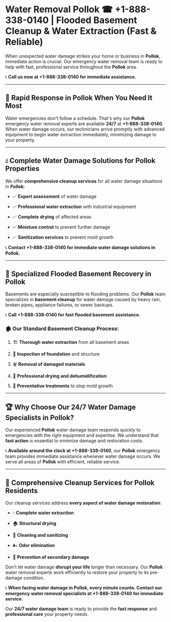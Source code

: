 # Water Removal Pollok ☎ +1-888-338-0140 | Flooded Basement Cleanup & Water Extraction (Fast & Reliable)

When unexpected water damage strikes your home or business in **Pollok**, immediate action is crucial. Our emergency water removal team is ready to help with fast, professional service throughout the **Pollok** area. 

📞 **Call us now at +1-888-338-0140 for immediate assistance.**
---
## 🚀 Rapid Response in Pollok When You Need It Most
Water emergencies don't follow a schedule. That's why our **Pollok** emergency water removal experts are available **24/7** at **+1-888-338-0140**. When water damage occurs, our technicians arrive promptly with advanced equipment to begin water extraction immediately, minimizing damage to your property.
---
## 💧 Complete Water Damage Solutions for Pollok Properties
We offer **comprehensive cleanup services** for all water damage situations in **Pollok**:
- ✅ **Expert assessment** of water damage  
- ✅ **Professional water extraction** with industrial equipment  
- ✅ **Complete drying** of affected areas  
- ✅ **Moisture control** to prevent further damage  
- ✅ **Sanitization services** to prevent mold growth  
📞 **Contact +1-888-338-0140 for immediate water damage solutions in Pollok.**
---
## 🌊 Specialized Flooded Basement Recovery in Pollok
Basements are especially susceptible to flooding problems. Our **Pollok** team specializes in **basement cleanup** for water damage caused by heavy rain, broken pipes, appliance failures, or sewer backups. 
📞 **Call +1-888-338-0140 for fast flooded basement assistance.**
### 🏚️ Our Standard Basement Cleanup Process:
1. 🏗️ **Thorough water extraction** from all basement areas  
2. 🔎 **Inspection of foundation** and structure  
3. 🗑️ **Removal of damaged materials**  
4. 💨 **Professional drying and dehumidification**  
5. 🚫 **Preventative treatments** to stop mold growth  
---
## 🏆 Why Choose Our 24/7 Water Damage Specialists in Pollok?
Our experienced **Pollok** water damage team responds quickly to emergencies with the right equipment and expertise. We understand that **fast action** is essential to minimize damage and restoration costs.
📞 **Available around the clock at +1-888-338-0140**, our **Pollok** emergency team provides immediate assistance whenever water damage occurs. We serve all areas of **Pollok** with efficient, reliable service.
---
## 🧹 Comprehensive Cleanup Services for Pollok Residents
Our cleanup services address **every aspect of water damage restoration**:
- 💧 **Complete water extraction**  
- 🏠 **Structural drying**  
- 🧼 **Cleaning and sanitizing**  
- 🌬️ **Odor elimination**  
- 🚫 **Prevention of secondary damage**  
Don't let water damage **disrupt your life** longer than necessary. Our **Pollok** water removal experts work efficiently to restore your property to its pre-damage condition.
📞 **When facing water damage in Pollok, every minute counts. Contact our emergency water removal specialists at +1-888-338-0140 for immediate service.**
Our **24/7 water damage team** is ready to provide the **fast response** and **professional care** your property needs.
